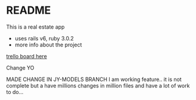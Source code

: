 # README

This is a real estate app
- uses rails v6, ruby 3.0.2
- more info about the project

[trello board here](https://trello.com/b/ITqIWe5e/real-estate-sp22)

Change YO

MADE CHANGE IN JY-MODELS BRANCH
I am working feature.. it is not complete but a have millions changes in million files
and have a lot of work to do...

